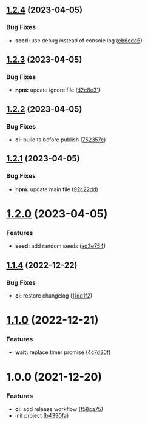 ## [1.2.4](https://github.com/drouian-m/express-chaos-middleware/compare/v1.2.3...v1.2.4) (2023-04-05)


### Bug Fixes

* **seed:** use debug instead of console log ([eb6edc6](https://github.com/drouian-m/express-chaos-middleware/commit/eb6edc64a76bcbea0e5e9ef788156d5b3aad70cf))

## [1.2.3](https://github.com/drouian-m/express-chaos-middleware/compare/v1.2.2...v1.2.3) (2023-04-05)


### Bug Fixes

* **npm:** update ignore file ([d2c8e31](https://github.com/drouian-m/express-chaos-middleware/commit/d2c8e314c91694ec58ba318bc87f9f929f904e05))

## [1.2.2](https://github.com/drouian-m/express-chaos-middleware/compare/v1.2.1...v1.2.2) (2023-04-05)


### Bug Fixes

* **ci:** build ts before publish ([752357c](https://github.com/drouian-m/express-chaos-middleware/commit/752357c82ff70e26d19dc5581996a10ed46fc101))

## [1.2.1](https://github.com/drouian-m/express-chaos-middleware/compare/v1.2.0...v1.2.1) (2023-04-05)


### Bug Fixes

* **npm:** update main file ([92c22dd](https://github.com/drouian-m/express-chaos-middleware/commit/92c22dd226652a473a6b562d7a621be2db1108aa))

# [1.2.0](https://github.com/drouian-m/express-chaos-middleware/compare/v1.1.4...v1.2.0) (2023-04-05)


### Features

* **seed:** add random seeds ([ad3e754](https://github.com/drouian-m/express-chaos-middleware/commit/ad3e7542f64b881e0b8a1162dbdbc75d12c88534))

## [1.1.4](https://github.com/drouian-m/express-chaos-middleware/compare/v1.1.3...v1.1.4) (2022-12-22)


### Bug Fixes

* **ci:** restore changelog ([11dd1f2](https://github.com/drouian-m/express-chaos-middleware/commit/11dd1f22780a2c9ae6a61197c1be03cf8d14d998))

# [1.1.0](https://github.com/drouian-m/express-chaos-middleware/compare/v1.0.0...v1.1.0) (2022-12-21)


### Features

* **wait:** replace timer promise ([4c7d30f](https://github.com/drouian-m/express-chaos-middleware/commit/4c7d30fcce67c7b841066800f04398d706d0538e))

# 1.0.0 (2021-12-20)


### Features

* **ci:** add release workflow ([f58ca75](https://github.com/drouian-m/express-chaos-middleware/commit/f58ca75d05a1c333a70075a64a08d3f4fb0080c2))
* init project ([b4390fa](https://github.com/drouian-m/express-chaos-middleware/commit/b4390fa24964e6ebd25e3f98d59872270467ca0e))
